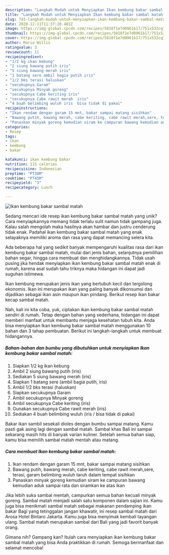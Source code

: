 ```yaml
---
description: "Langkah Mudah untuk Menyiapkan Ikan kembung bakar sambal matah, Menggugah Selera"
title: "Langkah Mudah untuk Menyiapkan Ikan kembung bakar sambal matah, Menggugah Selera"
slug: 743-langkah-mudah-untuk-menyiapkan-ikan-kembung-bakar-sambal-matah-menggugah-selera
date: 2020-12-11T11:37:20.401Z
image: https://img-global.cpcdn.com/recipes/5818f1e7d0961b17/751x532cq70/ikan-kembung-bakar-sambal-matah-foto-resep-utama.jpg
thumbnail: https://img-global.cpcdn.com/recipes/5818f1e7d0961b17/751x532cq70/ikan-kembung-bakar-sambal-matah-foto-resep-utama.jpg
cover: https://img-global.cpcdn.com/recipes/5818f1e7d0961b17/751x532cq70/ikan-kembung-bakar-sambal-matah-foto-resep-utama.jpg
author: Mario Willis
ratingvalue: 3
reviewcount: 11
recipeingredient:
- "1/2 kg ikan kebung"
- "2 siung bawang putih iris"
- "5 siung bawang merah iris"
- "1 batang sere ambil bagia putih iris"
- "1/2 bks terasi haluskan"
- "secukupnya Garam"
- "secukupnya Minyak goreng"
- "secukupnya Cabe keriting iris"
- "secukupnya Cabe rawit merah  iris"
- "4 buah belimbing wuluh iris  bisa tidak di pakai"
recipeinstructions:
- "Ikan rendam dengan garam 15 mnt, bakar sampai matang sisihkan"
- "Bawang putih, bawang merah, cabe keriting, cabe rawit merah,sere, terasi, garam belimbing wuluh taruh dalam tempat sisihkan"
- "Panaskan minyak goreng kemudian siram ke campuran bawang kemudian aduk sampai rata dan siramkan ke atas ikan"
categories:
- Resep
tags:
- ikan
- kembung
- bakar

katakunci: ikan kembung bakar 
nutrition: 115 calories
recipecuisine: Indonesian
preptime: "PT38M"
cooktime: "PT45M"
recipeyield: "3"
recipecategory: Lunch

---
```



![Ikan kembung bakar sambal matah](https://img-global.cpcdn.com/recipes/5818f1e7d0961b17/751x532cq70/ikan-kembung-bakar-sambal-matah-foto-resep-utama.jpg)

Sedang mencari ide resep ikan kembung bakar sambal matah yang unik? Cara menyiapkannya memang tidak terlalu sulit namun tidak gampang juga. Kalau salah mengolah maka hasilnya akan hambar dan justru cenderung tidak enak. Padahal ikan kembung bakar sambal matah yang enak selayaknya memiliki aroma dan rasa yang dapat memancing selera kita.

Ada beberapa hal yang sedikit banyak mempengaruhi kualitas rasa dari ikan kembung bakar sambal matah, mulai dari jenis bahan, selanjutnya pemilihan bahan segar, hingga cara membuat dan menghidangkannya. Tidak usah pusing jika hendak menyiapkan ikan kembung bakar sambal matah enak di rumah, karena asal sudah tahu triknya maka hidangan ini dapat jadi suguhan istimewa.

Ikan kembung merupakan jenis ikan yang bertubuh kecil dan tergolong ekonomis. Ikan ini merupakan ikan yang paling banyak dikonsumsi dan dijadikan sebagai ikan asin maupun ikan pindang. Berikut resep ikan bakar kecap sambal matah.


Nah, kali ini kita coba, yuk, ciptakan ikan kembung bakar sambal matah sendiri di rumah. Tetap dengan bahan yang sederhana, hidangan ini dapat memberi manfaat untuk membantu menjaga kesehatan tubuh kita. Anda bisa menyiapkan Ikan kembung bakar sambal matah menggunakan 10 bahan dan 3 tahap pembuatan. Berikut ini langkah-langkah untuk membuat hidangannya.

<!--inarticleads1-->

##### Bahan-bahan dan bumbu yang dibutuhkan untuk menyiapkan Ikan kembung bakar sambal matah:

1. Siapkan 1/2 kg ikan kebung
1. Ambil 2 siung bawang putih (iris)
1. Sediakan 5 siung bawang merah (iris)
1. Siapkan 1 batang sere (ambil bagia putih, iris)
1. Ambil 1/2 bks terasi (haluskan)
1. Siapkan secukupnya Garam
1. Ambil secukupnya Minyak goreng
1. Ambil secukupnya Cabe keriting (iris)
1. Gunakan secukupnya Cabe rawit merah  (iris)
1. Sediakan 4 buah belimbing wuluh (iris / bisa tidak di pakai)


Bakar ikan sambil sesekali dioles dengan bumbu sampai matang. Kamu pasti gak asing lagi dengan sambal matah. Sambal khas Bali ini sampai sekarang masih hits di banyak varian kuliner. Setelah semua bahan siap, kamu bisa memilih sambal matah mentah atau matang. 

<!--inarticleads2-->

##### Cara membuat Ikan kembung bakar sambal matah:

1. Ikan rendam dengan garam 15 mnt, bakar sampai matang sisihkan
1. Bawang putih, bawang merah, cabe keriting, cabe rawit merah,sere, terasi, garam belimbing wuluh taruh dalam tempat sisihkan
1. Panaskan minyak goreng kemudian siram ke campuran bawang kemudian aduk sampai rata dan siramkan ke atas ikan


Jika lebih suka sambal mentah, campurkan semua bahan kecuali minyak goreng. Sambal matah menjadi salah satu komponen dalam sajian ini. Kamu juga bisa menikmati sambal matah sebagai makanan pendamping ikan bakar Bagi yang tetinggalan jangan khawatir, ini resep sambal matah dari Arosa Hotel Bintaro Jakarta. Kamu juga bisa menyimak kembali tayangan ulang. Sambal matah merupakan sambal dari Bali yang jadi favorit banyak orang. 

Gimana nih? Gampang kan? Itulah cara menyiapkan ikan kembung bakar sambal matah yang bisa Anda praktikkan di rumah. Semoga bermanfaat dan selamat mencoba!
